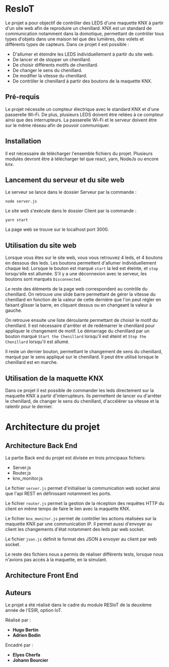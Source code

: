 # ResIoT
Le projet a pour objectif de contrôler des LEDS d'une maquette KNX à partir d'un site web afin de reproduire un chenillard. KNX est un standard de communication notamment dans la domotique, permettant de contrôler tous types d'objets dans une maison tel que des lumières, des volets et différents types de capteurs. 
Dans ce projet il est possible :    
- D'allumer et éteindre les LEDS individuellement à partir du site web. 
- De lancer et de stopper un chenillard.
- De choisir différents motifs de chenillard.
- De changer le sens du chenillard. 
- De modifier la vitesse du chenillard.
- De contrôler le chenillard à partir des boutons de la maquette KNX.  

## Pré-requis
Le projet nécessite un compteur électrique avec le standard KNX et d'une passerelle Wi-Fi. De plus, plusieurs LEDS doivent être reliées à ce compteur ainsi que des interrupteurs. La passerelle Wi-Fi et le serveur doivent être sur le même réseau afin de pouvoir communiquer.  

## Installation 
Il est nécessaire de télécharger l'ensemble fichiers du projet. Plusieurs modules devront être à télécharger tel que react, yarn, NodeJs ou encore knx. 

## Lancement du serveur et du site web
Le serveur se lance dans le dossier Serveur par la commande :
```
node server.js
``` 
Le site web s'exécute dans le dossier Client par la commande : 
```
yarn start
```
La page web se trouve sur le localhost port 3000.

## Utilisation du site web
Lorsque vous êtes sur le site web, vous vous retrouvez 4 leds, et 4 boutons en dessous des leds. Les boutons permettent d'allumer individuellement chaque led. Lorsque le bouton est marqué `start` la led est éteinte, et `stop` lorsqu'elle est allumée. S'il y a une déconnexion avec le serveur, les boutons sont marqués `Disconnected`. 

Le reste des éléments de la page web correspondent au contrôle du chenillard. On retrouve une slide barre permettant de gérer la vitesse du chenillard en fonction de la valeur de cette dernière que l'on peut régler en faisant glisser la barre, en cliquant dessus ou en changeant la valeur à gauche. 

On retrouve ensuite une liste déroulante permettant de choisir le motif du chenillard. Il est nécessaire d'arrêter et de redémarrer le chenillard pour appliquer le changement de motif. Le démarrage du chenillard par un bouton marqué `Start the Chenillard` lorsqu'il est éteint et `Stop the Chenillard` lorsqu'il est allumé. 

Il reste un dernier bouton, permettant le changement de sens du chenillard, marqué par le sens appliqué sur le chenillard. Il peut être utilisé lorsque le chenillard est en marche.   

## Utilisation de la maquette KNX
Dans ce projet il est possible de commander les leds directement sur la maquette KNX à partir d'interrupteurs. Ils permettent de lancer ou d'arrêter le chenillard, de changer le sens du chenillard, d'accélérer sa vitesse et la ralentir pour le dernier.  

# Architecture du projet
## Architecture Back End
La partie Back end du projet est divisée en trois principaux fichiers: 
- Server.js
- Router.js 
- knx_monitor.js

Le fichier `server.js` permet d'initialiser la communication web socket ainsi que l'api REST en définissant notamment les ports. 

Le fichier `router.js` permet la gestion de la réception des requêtes HTTP du client en même temps de faire le lien avec la maquette KNX. 

Le fichier `knx_monitor.js` permet de contrôler les actions réalisées sur la maquette KNX par une communication IP. Il permet aussi d'envoyer au client les changements d'état notamment des leds par web socket. 

Le fichier `json.js` définit le format des JSON à envoyer au client par web socket.

Le reste des fichiers nous a permis de réaliser différents tests, lorsque nous n'avions pas accès à la maquette, en la simulant. 

## Architecture Front End

## Auteurs
Le projet a été réalisé dans le cadre du module RESIoT de la deuxième année de l'ESIR, option IoT. 

Réalisé par :
- **Hugo Bertin** 
- **Adrien Bodin**

Encadré par :
- **Elyes Cherfa**
- **Johann Bourcier** 